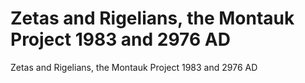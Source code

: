 # Zetas and Rigelians, the Montauk Project 1983 and 2976 AD

Zetas and Rigelians, the Montauk Project 1983 and 2976 AD